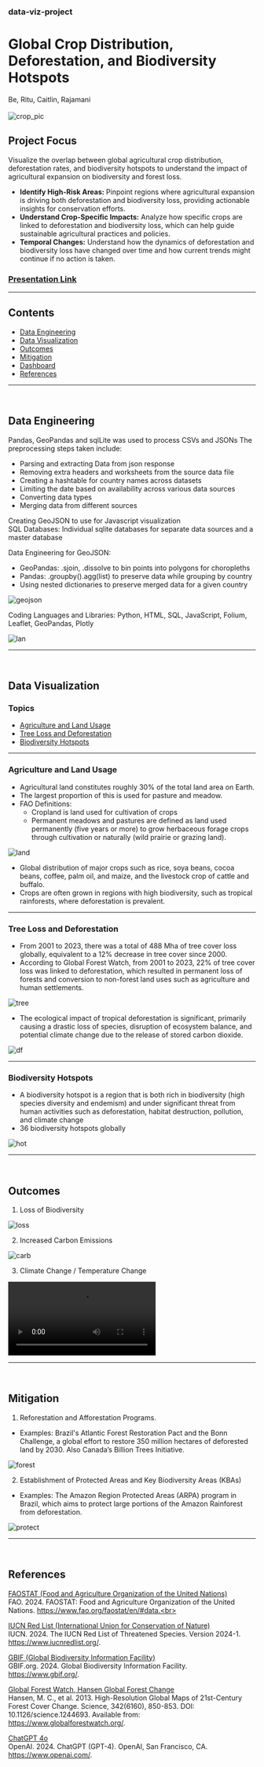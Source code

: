 ### data-viz-project
# Global Crop Distribution, Deforestation, and Biodiversity Hotspots
Be, Ritu, Caitlin, Rajamani
<br>
<br>
![crop_pic](https://github.com/epsilonite/data-viz-project/blob/main/static/images/read_me.avif)
<br>
## Project Focus
Visualize the overlap between global agricultural crop distribution, deforestation rates, and biodiversity hotspots to understand the impact of agricultural expansion on biodiversity and forest loss.<br>

- **Identify High-Risk Areas:** Pinpoint regions where agricultural expansion is driving both deforestation and biodiversity loss, providing actionable insights for conservation efforts.<br>
- **Understand Crop-Specific Impacts:** Analyze how specific crops are linked to deforestation and biodiversity loss, which can help guide sustainable agricultural practices and policies.<br>
- **Temporal Changes:** Understand how the dynamics of deforestation and biodiversity loss have changed over time and how current trends might continue if no action is taken.

### [Presentation Link](https://docs.google.com/presentation/d/1qbUs_a21YbkwIR9OCFMQ2ObmhZDhrxyn/edit#slide=id.p1)

---

## Contents

- [Data Engineering](#Data-Engineering)
- [Data Visualization](#Data-Visualization)
- [Outcomes](#Outcomes)
- [Mitigation](#Mitigation)
- [Dashboard](https://epsilonite.github.io/data-viz-project/)
- [References](#References)

---
<br>

## Data Engineering

Pandas, GeoPandas and sqlLite was used to process CSVs and JSONs
The preprocessing steps taken include: 
- Parsing and extracting Data from json response
- Removing extra headers and worksheets from the source data file
- Creating a hashtable for country names across datasets
- Limiting the date based on availability across various data sources 
- Converting data types
- Merging data from different sources
  
Creating GeoJSON  to use for Javascript visualization<br>
SQL Databases: Individual sqlite databases for separate data sources and a master database

Data Engineering for GeoJSON:
- GeoPandas: .sjoin, .dissolve to bin points into polygons for choropleths
- Pandas: .groupby().agg(list) to preserve data while grouping by country
- Using nested dictionaries to preserve merged data for a given country

![geojson](https://github.com/epsilonite/data-viz-project/blob/main/static/images/geojson_image.png)

Coding Languages and Libraries: Python, HTML, SQL, JavaScript, Folium, Leaflet, GeoPandas, Plotly

![lan](https://github.com/epsilonite/data-viz-project/blob/main/static/images/lan_lib.png)

---
<br>

## Data Visualization

### Topics
  - [Agriculture and Land Usage](#Agriculture-and-Land-Usage)
  - [Tree Loss and Deforestation](#Tree-Loss-and-Deforestation)
  - [Biodiversity Hotspots](#Biodiversity-Hotspots)

---

### Agriculture and Land Usage

- Agricultural land constitutes roughly 30% of the total land area on Earth.
- The largest proportion of this is used for pasture and meadow.
- FAO Definitions:
  - Cropland is land used for cultivation of crops
  - Permanent meadows and pastures are defined as land used permanently (five years or more) to grow herbaceous forage       crops through cultivation or naturally (wild prairie or grazing land). 

![land](https://github.com/epsilonite/data-viz-project/blob/main/static/images/land_use_graph.png)

- Global distribution of major crops such as rice, soya beans, cocoa beans, coffee, 
palm oil, and maize, and the livestock crop of cattle and buffalo.
- Crops are often grown in regions with high biodiversity, such as tropical rainforests, where deforestation is prevalent.

---

### Tree Loss and Deforestation

- From 2001 to 2023, there was a total of 488 Mha of tree cover loss globally, equivalent to a 12% decrease in tree cover since 2000.
- According to Global Forest Watch, from 2001 to 2023, 22% of tree cover loss was linked to deforestation, which resulted in permanent loss of forests and conversion to non-forest land uses such as agriculture and human settlements.

![tree](https://github.com/epsilonite/data-viz-project/blob/main/static/images/tree_cover_loss_animation_edited.gif)

- The ecological impact of tropical deforestation is significant, primarily causing a drastic loss of species, disruption of ecosystem balance, and potential climate change due to the release of stored carbon dioxide.

![df](https://github.com/epsilonite/data-viz-project/blob/main/static/images/deforest.png)

---

### Biodiversity Hotspots

- A biodiversity hotspot is a region that is both rich in biodiversity (high species diversity and endemism) and under significant threat from human activities such as deforestation, habitat destruction, pollution, and climate change
- 36 biodiversity hotspots globally

![hot](https://github.com/epsilonite/data-viz-project/blob/main/static/images/hotspots.png)

---
<br>

## Outcomes

1. Loss of Biodiversity

![loss](https://github.com/epsilonite/data-viz-project/blob/main/static/images/bio_loss.png)

2. Increased Carbon Emissions

![carb](https://github.com/epsilonite/data-viz-project/blob/main/static/images/carbon_emissions.png)

3. Climate Change / Temperature Change

![Temperature Change](https://github.com/epsilonite/data-viz-project/blob/main/static/images/temperature_anomaly_animation_with_midline.mp4)

---
<br>

## Mitigation


1. Reforestation and Afforestation Programs.
  - Examples: Brazil's Atlantic Forest Restoration Pact and the Bonn Challenge, a global effort to restore 350 million       hectares of deforested land by 2030. Also Canada’s Billion Trees Initiative.

![forest](https://github.com/epsilonite/data-viz-project/blob/main/static/images/tree_gain.png)

2. Establishment of Protected Areas and Key Biodiversity Areas (KBAs)
  - Examples: The Amazon Region Protected Areas (ARPA) program in Brazil, which aims to protect large portions of the         Amazon Rainforest from deforestation.

![protect](https://github.com/epsilonite/data-viz-project/blob/main/static/images/protect.png)

---
<br>

## References
[FAOSTAT (Food and Agriculture Organization of the United Nations)](https://www.fao.org/faostat/en/#data)<br>
FAO. 2024. FAOSTAT: Food and Agriculture Organization of the United Nations. https://www.fao.org/faostat/en/#data.<br>

[IUCN Red List (International Union for Conservation of Nature)](https://www.iucnredlist.org/)<br>
IUCN. 2024. The IUCN Red List of Threatened Species. Version 2024-1. https://www.iucnredlist.org/.

[GBIF (Global Biodiversity Information Facility)](https://www.gbif.org/)<br>
GBIF.org. 2024. Global Biodiversity Information Facility. https://www.gbif.org/.

[Global Forest Watch, Hansen Global Forest Change](https://www.globalforestwatch.org/)<br>
Hansen, M. C., et al. 2013. High-Resolution Global Maps of 21st-Century Forest Cover Change. Science, 342(6160), 850-853. DOI: 10.1126/science.1244693. Available from: https://www.globalforestwatch.org/.

[ChatGPT 4o](https://chatgpt.com/)<br>
OpenAI. 2024. ChatGPT (GPT-4). OpenAI, San Francisco, CA. https://www.openai.com/.

